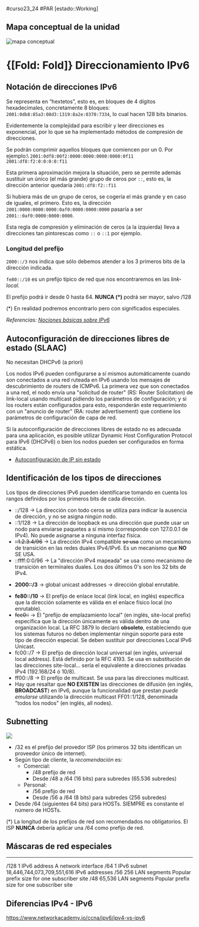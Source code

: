 #curso23_24 #PAR [estado::Working]


## Mapa conceptual de la unidad
![mapa conceptual](https://luiscastelar.duckdns.org/2023/assets/PAR/UT2_MapaConceptual.jpg)

# {[Fold: Fold]} Direccionamiento IPv6

## Notación de direcciones IPv6

Se representa en “hextetos”, esto es, en bloques de 4 dígitos hexadecimales, concretamente 8 bloques:  `2001:0db8:85a3:08d3:1319:8a2e:0370:7334`, lo cual hacen 128 bits binarios.

Evidentemente la complejidad para escribir y leer direcciones es exponencial, por lo que se ha implementado métodos de compresión de direcciones.

Se podrán comprimir aquellos bloques que comiencen por un 0. Por ejemplo:\ `2001:0df8:00f2:0000:0000:0000:0000:0f11` \
`2001:df8:f2:0:0:0:0:f11`

Esta primera aproximación mejora la situación, pero se permite además sustituir un único (el más grande) grupo de ceros por `::`, esto es, la dirección anterior quedaría `2001:df8:f2::f11`

Si hubiera más de un grupo de ceros, se cogería el más grande y en caso de iguales, el primero. Esto es, la dirección `2001:0000:0000:0000:0af0:0000:0000:0000` pasaría a ser `2001::0af0:0000:0000:0000`.

Esta regla de compresión y eliminación de ceros (a la izquierda) lleva a direcciones tan pintorescas como `::` o `::1` por ejemplo.

### Longitud del prefijo
`2000::/3` nos indica que sólo debemos atender a los 3 primeros bits de la dirección indicada.

`fe80::/10` es un prefijo típico de red que nos encontraremos en las *link-local*.

El prefijo podrá ir desde 0 hasta 64. **NUNCA (*)** podrá ser mayor, salvo /128

(*) En realidad podremos encontrarlo pero con significados especiales.


*Referencias: [Nociones básicas sobre IPv6](HTTPS://community.cisco.com/t5/blogs-routing-y-switching/direccionamiento-ipv6-bases-y-fundamentos/ba-p/3103703)*

## Autoconfiguración de direcciones libres de estado (SLAAC)

No necesitan DHCPv6 (a priori)

Los nodos IPv6 pueden configurarse a sí mismos automáticamente cuando
son conectados a una red ruteada en IPv6 usando los mensajes de
descubrimiento de routers de ICMPv6. La primera vez que son conectados a
una red, el nodo envía una "solicitud de router" (RS: Router
Solicitation) de link-local usando multicast pidiendo los parámetros de
configuración; y si los routers están configurados para esto,
responderán este requerimiento con un "anuncio de router" (RA: router
advertisement) que contiene los parámetros de configuración de capa de
red.

Si la autoconfiguración de direcciones libres de estado no es adecuada
para una aplicación, es posible utilizar Dynamic Host Configuration
Protocol para IPv6 (DHCPv6) o bien los nodos pueden ser configurados en
forma estática.

+ [Autoconfiguración de IP sin estado](https://www.networkacademy.io/ccna/ipv6/stateless-address-autoconfiguration-slaac)


## Identificación de los tipos de direcciones

Los tipos de direcciones IPv6 pueden identificarse tomando en cuenta los
rangos definidos por los primeros bits de cada dirección.

-   ::/128 -> La dirección con todo ceros se utiliza para indicar la
    ausencia de dirección, y no se asigna ningún nodo.
-   ::1/128 -> La dirección de loopback es una dirección que puede usar
    un nodo para enviarse paquetes a sí mismo (corresponde con 127.0.0.1
    de IPv4). No puede asignarse a ninguna interfaz física.
-   ~~::1.2.3.4/96~~ -> La dirección IPv4 compatible ~~se usa~~ como un
    mecanismo de transición en las redes duales IPv4/IPv6. Es un
    mecanismo que **NO** SE USA.
-   ::ffff:0:0/96 -> La "dirección IPv4 mapeada" se usa como
    mecanismo de transición en terminales duales. Los dos últimos 0\'s
    son los 32 bits de IPv4.
+   **2000::/3** -> global unicast addresses -> dirección global enrutable.
-   **fe80::/10** -> El prefijo de enlace local (link local, en inglés)
    específica que la dirección solamente es válida en el enlace físico
    local (no enrutable).
-   ~~fec0::~~ -> El "prefijo de emplazamiento local" (en inglés,
    site-local prefix) específica que la dirección únicamente es válida
    dentro de una organización local. La RFC 3879 lo declaró
    **obsoleto**, estableciendo que los sistemas futuros no deben
    implementar ningún soporte para este tipo de dirección especial. Se
    deben sustituir por direcciones Local IPv6 Unicast.
-   fc00::/7 -> El prefijo de dirección local universal (en inglés, universal
    local address). Está definido por la RFC 4193. Se usa en
    substitución de las direcciones site-local... sería el equivalente a
    direcciones privadas IPv4 (192.168/24 ó 10/8).
-   ff00::/8 -> El prefijo de multicast. Se usa para las direcciones
    multicast.
-   Hay que resaltar que **NO EXISTEN** las direcciones de difusión (en
    inglés, **BROADCAST**) en IPv6, aunque la funcionalidad que prestan
    _puede emularse_ utilizando la dirección multicast
    FF01::1/128, denominada "todos los nodos" (en inglés, all nodes).


## Subnetting

![](https://luiscastelar.duckdns.org/2023/assets/PAR/ipv6-subnetting-www.ipcisco.com_.jpg)

-   /32 es el prefijo del provedor ISP (los primeros 32 bits identifican
    un proveedor único de internet).
-   Según tipo de cliente, la *recomendación* es:
    -   Comercial:
        -   /48 prefijo de red
        -   Desde /48 a /64 (16 bits) para subredes (65.536 subredes)
    -   Personal:
        -   /56 prefijo de red
        -   Desde /56 a /64 (8 bits) para subredes (256 subredes)
-   Desde /64 (siguientes 64 bits) para HOSTs. SIEMPRE es constante el
    número de HOSTs.

(*) La longitud de los prefijos de red son recomendados no
obligatorios. El ISP **NUNCA** debería aplicar una /64 como prefijo de red.


## Máscaras de red especiales
  ------ --------------------- ---------------------------------------------
  /128   1 IPv6 address        A network interface
  /64    1 IPv6 subnet         18,446,744,073,709,551,616 IPv6 addresses
  /56    256 LAN segments      Popular prefix size for one subscriber site
  /48    65,536 LAN segments   Popular prefix size for one subscriber site



## Diferencias IPv4 - IPv6
https://www.networkacademy.io/ccna/ipv6/ipv4-vs-ipv6

